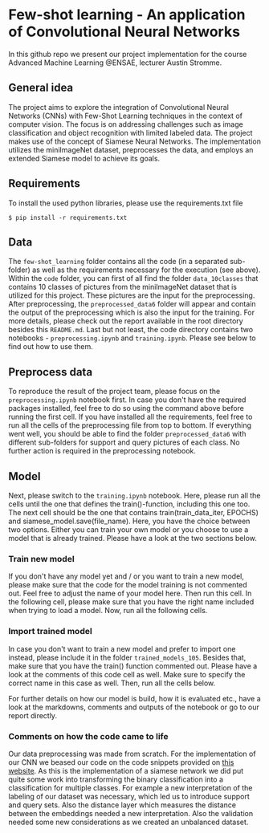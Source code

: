 # Few-shot learning - An application of Convolutional Neural Networks  
In this github repo we present our project implementation for the course Advanced Machine Learning @ENSAE, lecturer Austin Stromme.

## General idea
The project aims to explore the integration of Convolutional Neural Networks (CNNs) with Few-Shot Learning techniques in the context of computer vision. The focus is on addressing challenges such as image classification and object recognition with limited labeled data. The project makes use of the concept of Siamese Neural Networks. The implementation utilizes the miniImageNet dataset, preprocesses the data, and employs an extended Siamese model to achieve its goals.

## Requirements
To install the used python libraries, please use the requirements.txt file

``` 
$ pip install -r requirements.txt
```

## Data
The `few-shot_learning` folder contains all the code (in a separated sub-folder) as well as the requirements necessary for the execution (see above). Within the `code` folder, you can first of all find the folder `data_10classes` that contains 10 classes of pictures from the miniImageNet dataset that is utilized for this project. These pictures are the input for the preprocessing. After preprocessing, the `preprocessed_data6` folder will appear and contain the output of the preprocessing which is also the input for the training. For more details, please check out the report available in the root directory besides this `README.md`. Last but not least, the code directory contains two notebooks - `preprocessing.ipynb` and `training.ipynb`. Please see below to find out how to use them.

## Preprocess data
To reproduce the result of the project team, please focus on the `preprocessing.ipynb` notebook first. In case you don't have the required packages installed, feel free to do so using the command above before running the first cell. If you have installed all the requirements, feel free to run all the cells of the preprocessing file from top to bottom. If everything went well, you should be able to find the folder `preprocessed_data6` with different sub-folders for support and query pictures of each class. No further action is required in the preprocessing notebook.

## Model 
Next, please switch to the `training.ipynb` notebook. Here, please run all the cells until the one that defines the train()-function, including this one too. The next cell should be the one that contains train(train_data_iter, EPOCHS) and siamese_model.save(file_name). Here, you have the choice between two options. Either you can train your own model or you choose to use a model that is already trained. Please have a look at the two sections below.

### Train new model
If you don't have any model yet and / or you want to train a new model, please make sure that the code for the model training is not commented out. Feel free to adjust the name of your model here. Then run this cell. In the following cell, please make sure that you have the right name included when trying to load a model. Now, run all the following cells.

### Import trained model
In case you don't want to train a new model and prefer to import one instead, please include it in the folder `trained_models_105`. Besides that, make sure that you have the train() function commented out. Please have a look at the comments of this code cell as well. Make sure to specify the correct name in this case as well. Then, run all the cells below.

For further details on how our model is build, how it is evaluated etc., have a look at the markdowns, comments and outputs of the notebook or go to our report directly. 

### Comments on how the code came to life
Our data preprocessing was made from scratch. 
For the implementation of our CNN we beased our code on the code snippets provided on
[this website](https://medium.com/@prabhattgs12345789/siamese-neural-network-enhancing-ai-capabilities-with-pairwise-comparisons-4f00e2dd8256). 
As this is the implementation of a siamese network we did put quite some work into transforming the binary classification into a classification for multiple classes. For example a new interpretation of the labeling of our dataset was necessary, which led us to introduce support and query sets. Also the distance layer which measures the distance between the embeddings needed a new interpretation. 
Also the validation needed some new considerations as we created an unbalanced dataset. 
